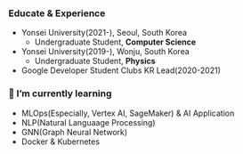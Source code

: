 ### Educate & Experience
- Yonsei University(2021-), Seoul, South Korea
  - Undergraduate Student, **Computer Science**
- Yonsei University(2019-), Wonju, South Korea
  - Undergraduate Student, **Physics**
- Google Developer Student Clubs KR Lead(2020-2021)


### 🌱 I’m currently learning 
  - MLOps(Especially, Vertex AI, SageMaker) & AI Application
  - NLP(Natural Languaage Processing)
  - GNN(Graph Neural Network)
  - Docker & Kubernetes
